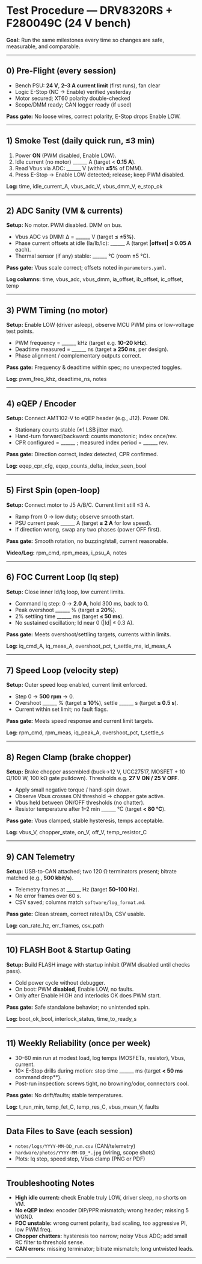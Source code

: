 # Test Procedure — DRV8320RS + F280049C (24 V bench)

**Goal:** Run the same milestones every time so changes are safe, measurable, and comparable.

---

## 0) Pre-Flight (every session)
- Bench PSU: **24 V**, **2–3 A current limit** (first runs), fan clear
- Logic E-Stop (NC → Enable) verified yesterday
- Motor secured; XT60 polarity double-checked
- Scope/DMM ready; CAN logger ready (if used)

**Pass gate:** No loose wires, correct polarity, E-Stop drops Enable LOW.

---

## 1) Smoke Test (daily quick run, ≤3 min)
1. Power **ON** (PWM disabled, Enable LOW).
2. Idle current (no motor) ______ A (target < **0.15 A**).
3. Read Vbus via ADC: ______ V (within **±5%** of DMM).
4. Press E-Stop → Enable LOW detected; release; keep PWM disabled.

**Log:** time, idle_current_A, vbus_adc_V, vbus_dmm_V, e_stop_ok

---

## 2) ADC Sanity (VM & currents)
**Setup:** No motor. PWM disabled. DMM on bus.

- Vbus ADC vs DMM: Δ = ______ V (target **≤ ±5%**).
- Phase current offsets at idle (Ia/Ib/Ic): ______ A (target **|offset| ≤ 0.05 A** each).
- Thermal sensor (if any) stable: ______ °C (room ±5 °C).

**Pass gate:** Vbus scale correct; offsets noted in `parameters.yaml`.

**Log columns:** time, vbus_adc, vbus_dmm, ia_offset, ib_offset, ic_offset, temp

---

## 3) PWM Timing (no motor)
**Setup:** Enable LOW (driver asleep), observe MCU PWM pins or low-voltage test points.

- PWM frequency = ______ kHz (target e.g. **10–20 kHz**).
- Deadtime measured = ______ ns (target **≥ 250 ns**, per design).
- Phase alignment / complementary outputs correct.

**Pass gate:** Frequency & deadtime within spec; no unexpected toggles.

**Log:** pwm_freq_khz, deadtime_ns, notes

---

## 4) eQEP / Encoder
**Setup:** Connect AMT102-V to eQEP header (e.g., J12). Power ON.

- Stationary counts stable (±1 LSB jitter max).
- Hand-turn forward/backward: counts monotonic; index once/rev.
- CPR configured = ______ ; measured index period = ______ rev.

**Pass gate:** Direction correct, index detected, CPR confirmed.

**Log:** eqep_cpr_cfg, eqep_counts_delta, index_seen_bool

---

## 5) First Spin (open-loop)
**Setup:** Connect motor to J5 A/B/C. Current limit still ≤3 A.

- Ramp from 0 → low duty; observe smooth start.
- PSU current peak ______ A (target **≤ 2 A** for low speed).
- If direction wrong, swap any two phases (power OFF first).

**Pass gate:** Smooth rotation, no buzzing/stall, current reasonable.

**Video/Log:** rpm_cmd, rpm_meas, i_psu_A, notes

---

## 6) FOC Current Loop (Iq step)
**Setup:** Close inner Id/Iq loop, low current limits.

- Command Iq step: 0 → **2.0 A**, hold 300 ms, back to 0.
- Peak overshoot ______ % (target **≤ 20%**).
- 2% settling time ______ ms (target **≤ 50 ms**).
- No sustained oscillation; Id near 0 (|Id| ≤ 0.3 A).

**Pass gate:** Meets overshoot/settling targets, currents within limits.

**Log:** iq_cmd_A, iq_meas_A, overshoot_pct, t_settle_ms, id_meas_A

---

## 7) Speed Loop (velocity step)
**Setup:** Outer speed loop enabled, current limit enforced.

- Step 0 → **500 rpm** → 0.
- Overshoot ______ % (target **≤ 10%**), settle ______ s (target **≤ 0.5 s**).
- Current within set limit; no fault flags.

**Pass gate:** Meets speed response and current limit targets.

**Log:** rpm_cmd, rpm_meas, iq_peak_A, overshoot_pct, t_settle_s

---

## 8) Regen Clamp (brake chopper)
**Setup:** Brake chopper assembled (buck→12 V, UCC27517, MOSFET + 10 Ω/100 W, 100 kΩ gate pulldown). Thresholds e.g. **27 V ON / 25 V OFF**.

- Apply small negative torque / hand-spin down.
- Observe Vbus crosses ON threshold → chopper gate active.
- Vbus held between ON/OFF thresholds (no chatter).
- Resistor temperature after 1–2 min ______ °C (target **< 80 °C**).

**Pass gate:** Vbus clamped, stable hysteresis, temps acceptable.

**Log:** vbus_V, chopper_state, on_V, off_V, temp_resistor_C

---

## 9) CAN Telemetry
**Setup:** USB-to-CAN attached; two 120 Ω terminators present; bitrate matched (e.g., **500 kbit/s**).

- Telemetry frames at ______ Hz (target **50–100 Hz**).
- No error frames over 60 s.
- CSV saved; columns match `software/log_format.md`.

**Pass gate:** Clean stream, correct rates/IDs, CSV usable.

**Log:** can_rate_hz, err_frames, csv_path

---

## 10) FLASH Boot & Startup Gating
**Setup:** Build FLASH image with startup inhibit (PWM disabled until checks pass).

- Cold power cycle without debugger.
- On boot: PWM **disabled**, Enable LOW, no faults.
- Only after Enable HIGH and interlocks OK does PWM start.

**Pass gate:** Safe standalone behavior; no unintended spin.

**Log:** boot_ok_bool, interlock_status, time_to_ready_s

---

## 11) Weekly Reliability (once per week)
- 30–60 min run at modest load, log temps (MOSFETs, resistor), Vbus, current.
- 10× E-Stop drills during motion: stop time ______ ms (target **< 50 ms** command drop**).
- Post-run inspection: screws tight, no browning/odor, connectors cool.

**Pass gate:** No drift/faults; stable temperatures.

**Log:** t_run_min, temp_fet_C, temp_res_C, vbus_mean_V, faults

---

## Data Files to Save (each session)
- `notes/logs/YYYY-MM-DD_run.csv` (CAN/telemetry)
- `hardware/photos/YYYY-MM-DD_*.jpg` (wiring, scope shots)
- Plots: Iq step, speed step, Vbus clamp (PNG or PDF)

---

## Troubleshooting Notes
- **High idle current:** check Enable truly LOW, driver sleep, no shorts on VM.
- **No eQEP index:** encoder DIP/PPR mismatch; wrong header; missing 5 V/GND.
- **FOC unstable:** wrong current polarity, bad scaling, too aggressive PI, low PWM freq.
- **Chopper chatters:** hysteresis too narrow; noisy Vbus ADC; add small RC filter to threshold sense.
- **CAN errors:** missing terminator; bitrate mismatch; long untwisted leads.

---
